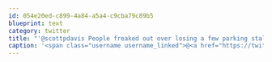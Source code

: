 ```yaml
---
id: 054e20ed-c899-4a84-a5a4-c9cba79c89b5
blueprint: text
category: twitter
title: "'@scottpdavis People freaked out over losing a few parking stalls in the current plan, I cant imagine how they would handle that."
caption: '<span class="username username_linked">@<a href="https://twitter.com/scottpdavis" title="Scott Davis">scottpdavis</a></span> People freaked out over losing a few parking stalls in the current plan, I cant imagine how they would handle that.'
---
```

